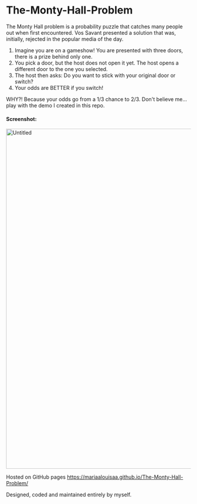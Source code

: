 # The-Monty-Hall-Problem

The Monty Hall problem is a probability puzzle that catches many people out when first encountered. Vos Savant presented a solution that was, initially, rejected in the popular media of the day.

1. Imagine you are on a gameshow! You are presented with three doors, there is a prize behind only one.
2. You pick a door, but the host does not open it yet. The host opens a different door to the one you selected.
3. The host then asks: Do you want to stick with your original door or switch?
4. Your odds are BETTER if you switch!

WHY?! Because your odds go from a 1/3 chance to 2/3. Don't believe me... play with the demo I created in this repo.


#### Screenshot: 
<img width="926" alt="Untitled" src="https://user-images.githubusercontent.com/82417131/160517617-f2e10049-1fd4-4bc9-8428-2e16626ebc84.png">


Hosted on GitHub pages https://mariaalouisaa.github.io/The-Monty-Hall-Problem/

Designed, coded and maintained entirely by myself.
